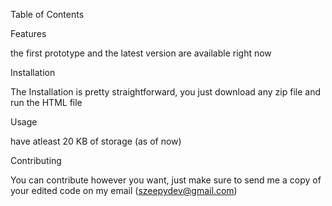 Table of Contents

Features

the first prototype and the latest version are available right now

Installation

The Installation is pretty straightforward, you just download any zip file and run the HTML file

Usage

have atleast 20 KB of storage (as of now)

Contributing

You can contribute however you want, just make sure to send me a copy of your edited code on my email (szeepydev@gmail.com)
